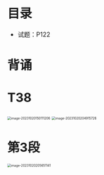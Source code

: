 # 目录

* 试题：P122



# 背诵





# T38

<img src="https://cvp.oss-cn-shanghai.aliyuncs.com/picgo/202310201501282.png" alt="image-20231020150111206" style="zoom: 50%;" />

<img src="https://cvp.oss-cn-shanghai.aliyuncs.com/picgo/202310202049840.png" alt="image-20231020204915726" style="zoom:50%;" />



# 第3段

<img src="https://cvp.oss-cn-shanghai.aliyuncs.com/picgo/202310202056250.png" alt="image-20231020205651141" style="zoom:50%;" />

